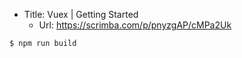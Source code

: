 - Title: Vuex | Getting Started
  - Url: https://scrimba.com/p/pnyzgAP/cMPa2Uk

```
$ npm run build
```
